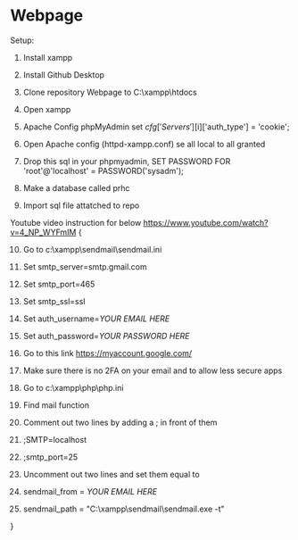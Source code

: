 # Webpage

Setup:

1. Install xampp

2. Install Github Desktop

3. Clone repository Webpage to C:\xampp\htdocs

4. Open xampp

5. Apache Config phpMyAdmin set $cfg['Servers'][$i]['auth_type'] = 'cookie';

6. Open Apache config (httpd-xampp.conf) se all local to all granted

7. Drop this sql in your phpmyadmin, SET PASSWORD FOR 'root'@'localhost' = PASSWORD('sysadm');

8. Make a database called prhc

9. Import sql file attatched to repo

Youtube video instruction for below https://www.youtube.com/watch?v=4_NP_WYFmIM  {

10. Go to c:\xampp\sendmail\sendmail.ini

11. Set smtp_server=smtp.gmail.com

12. Set smtp_port=465

13. Set smtp_ssl=ssl

14. Set auth_username=*YOUR EMAIL HERE*
15. Set auth_password=*YOUR PASSWORD HERE*

16. Go to this link https://myaccount.google.com/
17. Make sure there is no 2FA on your email and to allow less secure apps

18. Go to c:\xampp\php\php.ini

19. Find mail function

20. Comment out two lines by adding a ; in front of them 

21. ;SMTP=localhost
22. ;smtp_port=25

23. Uncomment out two lines and set them equal to

24. sendmail_from = *YOUR EMAIL HERE*
25. sendmail_path = "C:\xampp\sendmail\sendmail.exe -t"

}
